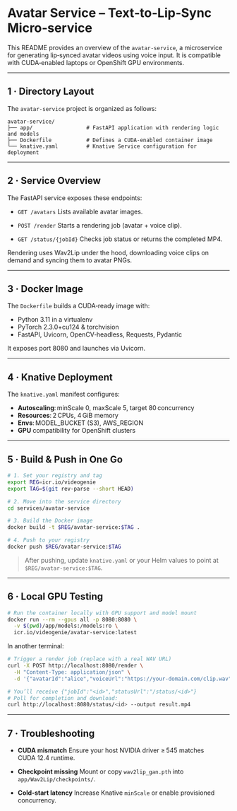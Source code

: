 # Avatar Service – Text‑to‑Lip‑Sync Micro‑service

This README provides an overview of the `avatar‑service`, a microservice for generating lip‑synced avatar videos using voice input. It is compatible with CUDA‑enabled laptops or OpenShift GPU environments.

---

## 1 · Directory Layout

The `avatar‑service` project is organized as follows:

```text
avatar-service/
├── app/                 # FastAPI application with rendering logic and models
├── Dockerfile           # Defines a CUDA‑enabled container image
└── knative.yaml         # Knative Service configuration for deployment
````

---

## 2 · Service Overview

The FastAPI service exposes these endpoints:

* `GET /avatars`
  Lists available avatar images.

* `POST /render`
  Starts a rendering job (avatar + voice clip).

* `GET /status/{jobId}`
  Checks job status or returns the completed MP4.

Rendering uses Wav2Lip under the hood, downloading voice clips on demand and syncing them to avatar PNGs.

---

## 3 · Docker Image

The `Dockerfile` builds a CUDA‑ready image with:

* Python 3.11 in a virtualenv
* PyTorch 2.3.0+cu124 & torchvision
* FastAPI, Uvicorn, OpenCV‑headless, Requests, Pydantic

It exposes port 8080 and launches via Uvicorn.

---

## 4 · Knative Deployment

The `knative.yaml` manifest configures:

* **Autoscaling**: minScale 0, maxScale 5, target 80 concurrency
* **Resources**: 2 CPUs, 4 GiB memory
* **Envs**: MODEL\_BUCKET (S3), AWS\_REGION
* **GPU** compatibility for OpenShift clusters

---

## 5 · Build & Push in One Go

```bash
# 1. Set your registry and tag
export REG=icr.io/videogenie
export TAG=$(git rev-parse --short HEAD)

# 2. Move into the service directory
cd services/avatar-service

# 3. Build the Docker image
docker build -t $REG/avatar-service:$TAG .

# 4. Push to your registry
docker push $REG/avatar-service:$TAG
```

> After pushing, update `knative.yaml` or your Helm values to point at `$REG/avatar-service:$TAG`.

---

## 6 · Local GPU Testing

```bash
# Run the container locally with GPU support and model mount
docker run --rm --gpus all -p 8080:8080 \
  -v $(pwd)/app/models:/models:ro \
  icr.io/videogenie/avatar-service:latest
```

In another terminal:

```bash
# Trigger a render job (replace with a real WAV URL)
curl -X POST http://localhost:8080/render \
  -H "Content-Type: application/json" \
  -d '{"avatarId":"alice","voiceUrl":"https://your-domain.com/clip.wav"}'

# You’ll receive {"jobId":"<id>","statusUrl":"/status/<id>"}
# Poll for completion and download:
curl http://localhost:8080/status/<id> --output result.mp4
```

---

## 7 · Troubleshooting

* **CUDA mismatch**
  Ensure your host NVIDIA driver ≥ 545 matches CUDA 12.4 runtime.

* **Checkpoint missing**
  Mount or copy `wav2lip_gan.pth` into `app/Wav2Lip/checkpoints/`.

* **Cold‑start latency**
  Increase Knative `minScale` or enable provisioned concurrency.

